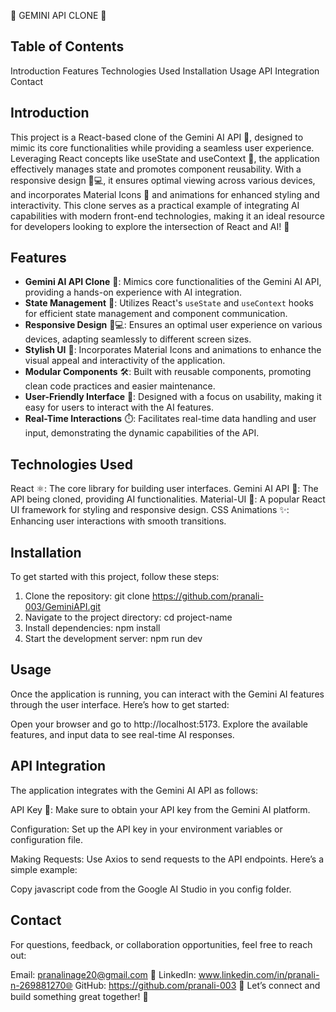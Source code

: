  🚀 GEMINI API CLONE  🚀

## Table of Contents
Introduction
Features
Technologies Used
Installation
Usage
API Integration
Contact

## Introduction
This project is a React-based clone of the Gemini AI API 🌌, designed to mimic its core functionalities while providing a seamless user experience. Leveraging React concepts like useState and useContext 🔄, the application effectively manages state and promotes component reusability. With a responsive design 📱💻, it ensures optimal viewing across various devices, and incorporates Material Icons 🎨 and animations for enhanced styling and interactivity. This clone serves as a practical example of integrating AI capabilities with modern front-end technologies, making it an ideal resource for developers looking to explore the intersection of React and AI! 🚀

## Features

- **Gemini AI API Clone** 🌌: Mimics core functionalities of the Gemini AI API, providing a hands-on experience with AI integration.
- **State Management** 🔄: Utilizes React's `useState` and `useContext` hooks for efficient state management and component communication.
- **Responsive Design** 📱💻: Ensures an optimal user experience on various devices, adapting seamlessly to different screen sizes.
- **Stylish UI** 🎨: Incorporates Material Icons and animations to enhance the visual appeal and interactivity of the application.
- **Modular Components** 🛠️: Built with reusable components, promoting clean code practices and easier maintenance.
- **User-Friendly Interface** 🤝: Designed with a focus on usability, making it easy for users to interact with the AI features.
- **Real-Time Interactions** ⏱️: Facilitates real-time data handling and user input, demonstrating the dynamic capabilities of the API.


## Technologies Used
React ⚛️: The core library for building user interfaces.
Gemini AI API 🤖: The API being cloned, providing AI functionalities.
Material-UI 🎨: A popular React UI framework for styling and responsive design.
CSS Animations ✨: Enhancing user interactions with smooth transitions.

## Installation
To get started with this project, follow these steps:

1. Clone the repository:
git clone https://github.com/pranali-003/GeminiAPI.git
2. Navigate to the project directory:
cd project-name
3. Install dependencies:
npm install
4. Start the development server:
npm run dev

## Usage
Once the application is running, you can interact with the Gemini AI features through the user interface. Here’s how to get started:

Open your browser and go to http://localhost:5173.
Explore the available features, and input data to see real-time AI responses.

## API Integration
The application integrates with the Gemini AI API as follows:

API Key 🔑: Make sure to obtain your API key from the Gemini AI platform.

Configuration: Set up the API key in your environment variables or configuration file.

Making Requests: Use Axios to send requests to the API endpoints. Here’s a simple example:

Copy javascript code from the Google AI Studio in you config folder.


## Contact
For questions, feedback, or collaboration opportunities, feel free to reach out:

Email: pranalinage20@gmail.com 📧
LinkedIn: www.linkedin.com/in/pranali-n-269881270🌐
GitHub: https://github.com/pranali-003 🐙
Let’s connect and build something great together! 🚀




